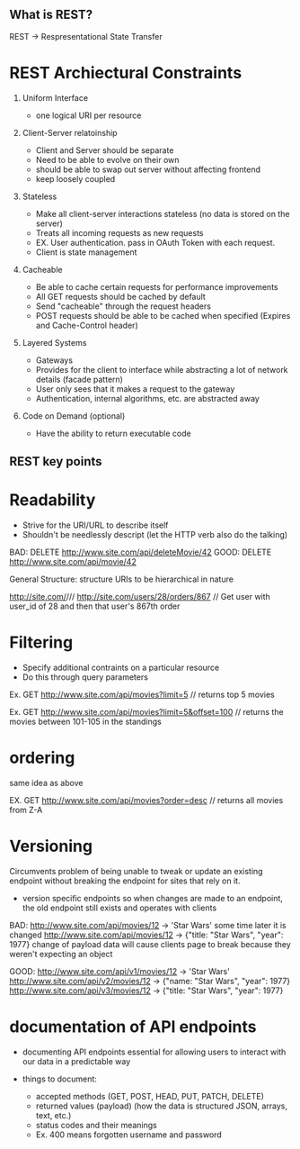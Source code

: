 ## What is REST?

REST -> Respresentational State Transfer

# REST Archiectural Constraints

1. Uniform Interface
    - one logical URI per resource

2. Client-Server relatoinship
    - Client and Server should be separate
    - Need to be able to evolve on their own
    - should be able to swap out server without affecting frontend
    - keep loosely coupled

3. Stateless
    - Make all client-server interactions stateless (no data is stored on the server)
    - Treats all incoming requests as new requests
    - EX. User authentication. pass in OAuth Token with each request.
    - Client is state management

4. Cacheable
    - Be able to cache certain requests for performance improvements
    - All GET requests should be cached by default
    - Send "cacheable" through the request headers
    - POST requests should be able to be cached when specified (Expires and Cache-Control header)

5. Layered Systems
    - Gateways
    - Provides for the client to interface while abstracting a lot of network details (facade pattern)
    - User only sees that it makes a request to the gateway
    - Authentication, internal algorithms, etc. are abstracted away

6. Code on Demand (optional)
    - Have the ability to return executable code


## REST key points

# Readability

- Strive for the URI/URL to describe itself
- Shouldn't be needlessly descript (let the HTTP verb also do the talking)

BAD: DELETE http://www.site.com/api/deleteMovie/42
GOOD: DELETE http://www.site.com/api/movie/42

General Structure:
structure URIs to be hierarchical in nature

http://site.com/<category>/<sub-category>/<sub-category>/<resource>
http://site.com/users/28/orders/867 // Get user with user_id of 28 and then that user's 867th order

# Filtering

- Specify additional contraints on a particular resource
- Do this through query parameters

Ex. GET http://www.site.com/api/movies?limit=5
// returns top 5 movies

Ex. GET http://www.site.com/api/movies?limit=5&offset=100
// returns the movies between 101-105 in the standings

# ordering

same idea as above

EX. GET http://www.site.com/api/movies?order=desc
// returns all movies from Z-A

# Versioning

Circumvents problem of being unable to tweak or update an existing endpoint without breaking the endpoint for sites that rely on it.

- version specific endpoints so when changes are made to an endpoint, the old endpoint still exists and operates with clients

BAD:
http://www.site.com/api/movies/12 -> 'Star Wars'
some time later it is changed
http://www.site.com/api/movies/12 -> {"title: "Star Wars", "year": 1977}
change of payload data will cause clients page to break because they weren't expecting an object

GOOD:
http://www.site.com/api/v1/movies/12 -> 'Star Wars'
http://www.site.com/api/v2/movies/12 -> {"name: "Star Wars", "year": 1977}
http://www.site.com/api/v3/movies/12 -> {"title: "Star Wars", "year": 1977}

# documentation of API endpoints

- documenting API endpoints essential for allowing users to interact with our data in a predictable way

- things to document:
    - accepted methods (GET, POST, HEAD, PUT, PATCH, DELETE)
    - returned values (payload) (how the data is structured JSON, arrays, text, etc.)
    - status codes and their meanings
    - Ex. 400 means forgotten username and password